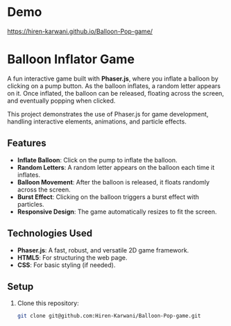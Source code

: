 # Demo

https://hiren-karwani.github.io/Balloon-Pop-game/

# Balloon Inflator Game

A fun interactive game built with **Phaser.js**, where you inflate a balloon by clicking on a pump button. As the balloon inflates, a random letter appears on it. Once inflated, the balloon can be released, floating across the screen, and eventually popping when clicked. 

This project demonstrates the use of Phaser.js for game development, handling interactive elements, animations, and particle effects.

## Features

- **Inflate Balloon**: Click on the pump to inflate the balloon.
- **Random Letters**: A random letter appears on the balloon each time it inflates.
- **Balloon Movement**: After the balloon is released, it floats randomly across the screen.
- **Burst Effect**: Clicking on the balloon triggers a burst effect with particles.
- **Responsive Design**: The game automatically resizes to fit the screen.

## Technologies Used

- **Phaser.js**: A fast, robust, and versatile 2D game framework.
- **HTML5**: For structuring the web page.
- **CSS**: For basic styling (if needed).

## Setup

1. Clone this repository:
   ```bash
   git clone git@github.com:Hiren-Karwani/Balloon-Pop-game.git
